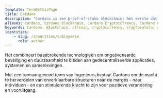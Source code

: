 ```yaml
---
template: TermDetailPage
title: Cardano
description: "Cardano is een proof-of-stake blockchain: het eerste dat is gebaseerd op peer-reviewed onderzoek en is ontwikkeld met behulp van wetenschappelijke methodes."
aliases: Cardano, Cardano blockchain, Cardano Cryptocurrency, Cardano Cryptovaluta ADA
keywords: Cardano, Blockchain, altcoin, cryptocurrency, cryptovaluta, ada
identities: 
    - slug: /identities/sublayerio
      role: author
---
```


Het combineert baanbrekende technologieën om ongeëvenaarde beveiliging en duurzaamheid te bieden aan gedecentraliseerde applicaties, systemen en samenlevingen.

Met een toonaangevend team van ingenieurs bestaat Cardano om de macht te herverdelen van onverklaarbare structuren naar de marges - naar individuen - en een stimulerende kracht te zijn voor positieve verandering en vooruitgang.